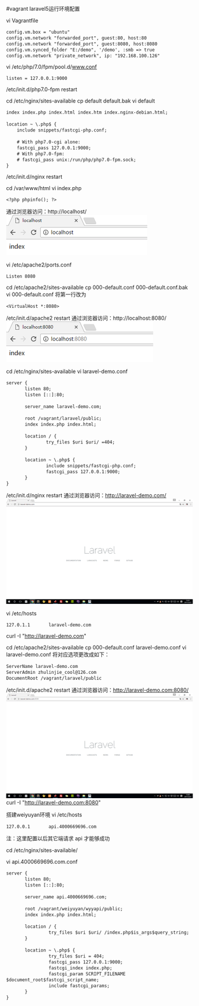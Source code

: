 #vagrant laravel5运行环境配置

vi Vagrantfile
```
config.vm.box = "ubuntu"
config.vm.network "forwarded_port", guest:80, host:80
config.vm.network "forwarded_port", guest:8080, host:8080
config.vm.synced_folder "E:/demo", '/demo', :smb => true
config.vm.network "private_network", ip: "192.168.100.126"
```

vi /etc/php/7.0/fpm/pool.d/www.conf
```
listen = 127.0.0.1:9000
```
/etc/init.d/php7.0-fpm restart

cd /etc/nginx/sites-available
cp default default.bak
vi default
```
index index.php index.html index.htm index.nginx-debian.html;

location ~ \.php$ {
    include snippets/fastcgi-php.conf;

    # With php7.0-cgi alone:
    fastcgi_pass 127.0.0.1:9000;
    # With php7.0-fpm:
    # fastcgi_pass unix:/run/php/php7.0-fpm.sock;
}
```
/etc/init.d/nginx restart

cd /var/www/html
vi index.php
```
<?php phpinfo(); ?>
```
通过浏览器访问：http://localhost/
![](image/screenshot_1490241080980.png)

vi /etc/apache2/ports.conf
```
Listen 8080
```

cd /etc/apache2/sites-available
cp 000-default.conf 000-default.conf.bak
vi 000-default.conf 将第一行改为
```
<VirtualHost *:8080>
```
/etc/init.d/apache2 restart
通过浏览器访问：http://localhost:8080/
![](image/screenshot_1490242653637.png)

cd /etc/nginx/sites-available
vi laravel-demo.conf
```
server {
       listen 80;
       listen [::]:80;

       server_name laravel-demo.com;

       root /vagrant/laravel/public;
       index index.php index.html;

       location / {
               try_files $uri $uri/ =404;
       }

       location ~ \.php$ {
               include snippets/fastcgi-php.conf;
               fastcgi_pass 127.0.0.1:9000;
       }
}
```
/etc/init.d/nginx restart
通过浏览器访问：http://laravel-demo.com/
![](image/screenshot_1490242933787.png)

vi /etc/hosts
```
127.0.1.1       laravel-demo.com
```
curl -I "http://laravel-demo.com"

cd /etc/apache2/sites-available
cp 000-default.conf laravel-demo.conf
vi laravel-demo.conf  将对应选项更改成如下：
```
ServerName laravel-demo.com
ServerAdmin zhulinjie_cool@126.com
DocumentRoot /vagrant/laravel/public
```
/etc/init.d/apache2 restart
通过浏览器访问：http://laravel-demo.com:8080/
![](image/screenshot_1490243301004.png)
curl -I "http://laravel-demo.com:8080"

搭建weiyuyan环境
vi /etc/hosts
```
127.0.0.1       api.4000669696.com
```
注：这里配置以后其它端请求 api 才能够成功

cd /etc/nginx/sites-available/

vi api.4000669696.com.conf

```
server {
       listen 80;
       listen [::]:80;

       server_name api.4000669696.com;

       root /vagrant/weiyuyan/wyyapi/public;
       index index.php index.html;

       location / {
                try_files $uri $uri/ /index.php$is_args$query_string;
       }

       location ~ \.php$ {
                try_files $uri = 404;
                fastcgi_pass 127.0.0.1:9000;
                fastcgi_index index.php;
                fastcgi_param SCRIPT_FILENAME $document_root$fastcgi_script_name;
                include fastcgi_params;
       }
}
```